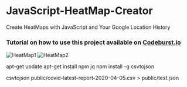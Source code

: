 # JavaScript-HeatMap-Creator
Create HeatMaps with JavaScript and Your Google Location History

### Tutorial on how to use this project available on [Codeburst.io](https://codeburst.io/how-i-created-a-heatmap-of-my-location-history-with-javascript-google-maps-972a2d1be240)

![HeatMap1](https://cdn-images-1.medium.com/max/2000/1*8HYrKM5hCxXsSS-FYV6rsQ.png)
![HeatMap2](https://cdn-images-1.medium.com/max/1080/1*D1Yvm6_68o3K280VivTnvQ.png)



apt-get update
apt-get install npm jq
npm install -g csvtojson

csvtojson public/covid-latest-report-2020-04-05.csv > public/test.json
